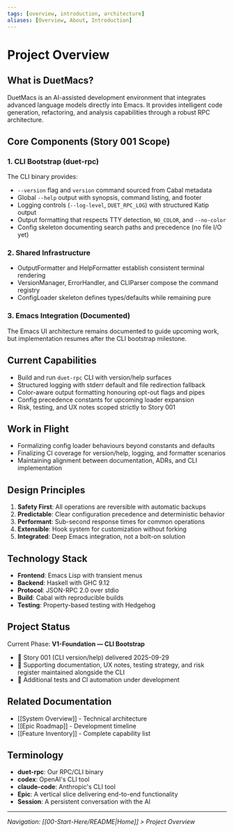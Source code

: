 ```yaml
---
tags: [overview, introduction, architecture]
aliases: [Overview, About, Introduction]
---
```


# Project Overview

## What is DuetMacs?

DuetMacs is an AI-assisted development environment that integrates advanced language models directly into Emacs. It provides intelligent code generation, refactoring, and analysis capabilities through a robust RPC architecture.

## Core Components (Story 001 Scope)

### 1. CLI Bootstrap (duet-rpc)
The CLI binary provides:
- `--version` flag and `version` command sourced from Cabal metadata
- Global `--help` output with synopsis, command listing, and footer
- Logging controls (`--log-level`, `DUET_RPC_LOG`) with structured Katip output
- Output formatting that respects TTY detection, `NO_COLOR`, and `--no-color`
- Config skeleton documenting search paths and precedence (no file I/O yet)

### 2. Shared Infrastructure
- OutputFormatter and HelpFormatter establish consistent terminal rendering
- VersionManager, ErrorHandler, and CLIParser compose the command registry
- ConfigLoader skeleton defines types/defaults while remaining pure

### 3. Emacs Integration (Documented)
The Emacs UI architecture remains documented to guide upcoming work, but implementation resumes after the CLI bootstrap milestone.

## Current Capabilities
- Build and run `duet-rpc` CLI with version/help surfaces
- Structured logging with stderr default and file redirection fallback
- Color-aware output formatting honouring opt-out flags and pipes
- Config precedence constants for upcoming loader expansion
- Risk, testing, and UX notes scoped strictly to Story 001

## Work in Flight
- Formalizing config loader behaviours beyond constants and defaults
- Finalizing CI coverage for version/help, logging, and formatter scenarios
- Maintaining alignment between documentation, ADRs, and CLI implementation

## Design Principles

1. **Safety First**: All operations are reversible with automatic backups
2. **Predictable**: Clear configuration precedence and deterministic behavior
3. **Performant**: Sub-second response times for common operations
4. **Extensible**: Hook system for customization without forking
5. **Integrated**: Deep Emacs integration, not a bolt-on solution

## Technology Stack

- **Frontend**: Emacs Lisp with transient menus
- **Backend**: Haskell with GHC 9.12
- **Protocol**: JSON-RPC 2.0 over stdio
- **Build**: Cabal with reproducible builds
- **Testing**: Property-based testing with Hedgehog

## Project Status

Current Phase: **V1-Foundation — CLI Bootstrap**
- 🚀 Story 001 (CLI version/help) delivered 2025-09-29
- 📝 Supporting documentation, UX notes, testing strategy, and risk register maintained alongside the CLI
- 🧪 Additional tests and CI automation under development

## Related Documentation

- [[System Overview]] - Technical architecture
- [[Epic Roadmap]] - Development timeline
- [[Feature Inventory]] - Complete capability list

## Terminology

- **duet-rpc**: Our RPC/CLI binary
- **codex**: OpenAI's CLI tool
- **claude-code**: Anthropic's CLI tool
- **Epic**: A vertical slice delivering end-to-end functionality
- **Session**: A persistent conversation with the AI

---
*Navigation: [[00-Start-Here/README|Home]] > Project Overview*
